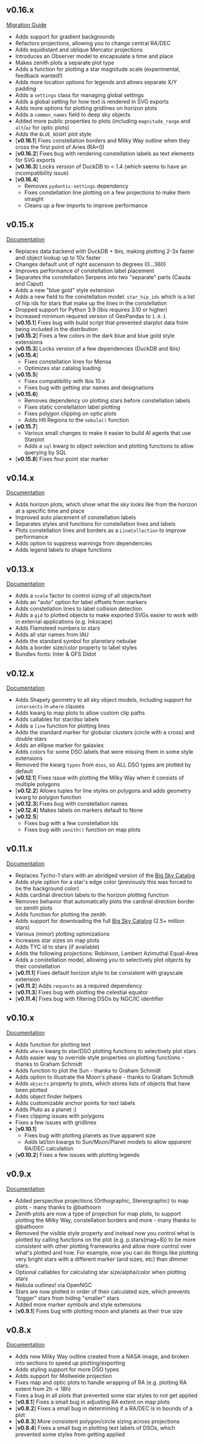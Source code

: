 ## v0.16.x
[Migration Guide](migration-guides/0.16.0.md)

- Adds support for gradient backgrounds
- Refactors projections, allowing you to change central RA/DEC
- Adds equidistant and oblique Mercator projections
- Introduces an Observer model to encapsulate a time and place
- Makes zenith plots a separate plot type
- Adds a function for plotting a star magnitude scale (experimental, feedback wanted!)
- Adds more location options for legends and allows separate X/Y padding
- Adds a `settings` class for managing global settings
- Adds a global setting for how text is rendered in SVG exports
- Adds more options for plotting gridlines on horizon plots
- Adds a `common_names` field to deep sky objects
- Added more public properties to plots (including `magnitude_range` and `alt`/`az` for optic plots)
- Adds the `BLUE_NIGHT` plot style
- [**v0.16.1**] Fixes constellation borders and Milky Way outline when they cross the first point of Aries (RA=0)
- [**v0.16.2**] Fixes bug with rendering constellation labels as text elements for SVG exports
- [**v0.16.3**] Locks version of DuckDB to < 1.4 (which seems to have an incompatibility issue)
- [**v0.16.4**] 
    - Removes `pydantic-settings` dependency
    - Fixes constellation line plotting on a few projections to make them straight
    - Cleans up a few imports to improve performance

## v0.15.x
[Documentation](https://archives.starplot.dev/0.15.8/)

- Replaces data backend with DuckDB + Ibis, making plotting 2-3x faster and object lookup up to 10x faster
- Changes default unit of right ascension to degrees (0...360)
- Improves performance of constellation label placement
- Separates the constellation Serpens into two "separate" parts (Cauda and Caput)
- Adds a new "blue gold" style extension
- Adds a new field to the constellation model: `star_hip_ids` which is a list of hip ids for stars that make up the lines in the constellation
- Dropped support for Python 3.9 (Ibis requires 3.10 or higher)
- Increased minimum required version of GeoPandas to `1.0.1`
- [**v0.15.1**] Fixes bug with build script that prevented starplot data from being included in the distribution
- [**v0.15.2**] Fixes a few colors in the dark blue and blue gold style extensions
- [**v0.15.3**] Locks version of a few dependencies (DuckDB and Ibis)
- [**v0.15.4**]
    - Fixes constellation lines for Mensa
    - Optimizes star catalog loading
- [**v0.15.5**]
    - Fixes compatibility with Ibis 10.x
    - Fixes bug with getting star names and designations
- [**v0.15.6**]
    - Removes dependency on plotting stars before constellation labels
    - Fixes static constellation label plotting
    - Fixes polygon clipping on optic plots
    - Adds HII Regions to the `nebula()` function
- [**v0.15.7**]
    - Various small changes to make it easier to build AI agents that use Starplot
    - Adds a `sql` kwarg to object selection and plotting functions to allow querying by SQL
- [**v0.15.8**] Fixes four point star marker

## v0.14.x
[Documentation](https://archives.starplot.dev/0.14.0/)

- Adds horizon plots, which show what the sky looks like from the horizon at a specific time and place
- Improved auto placement of constellation labels
- Separates styles and functions for constellation lines and labels
- Plots constellation lines and borders as a `LineCollection` to improve performance
- Adds option to suppress warnings from dependencies
- Adds legend labels to shape functions

## v0.13.x
[Documentation](https://archives.starplot.dev/0.13.0/)

- Adds a `scale` factor to control sizing of all objects/text
- Adds an "auto" option for label offsets from markers
- Adds constellation lines to label collision detection
- Adds a `gid` to plotted objects to make exported SVGs easier to work with in external applications (e.g. Inkscape)
- Adds Flamsteed numbers to stars
- Adds all star names from IAU
- Adds the standard symbol for planetary nebulae
- Adds a border size/color property to label styles
- Bundles fonts: Inter & GFS Didot

## v0.12.x
[Documentation](https://archives.starplot.dev/0.12.5/)

- Adds Shapely geometry to all sky object models, including support for `intersects` in `where` clauses
- Adds kwarg to map plots to allow custom clip paths
- Adds callables for star/dso labels
- Adds a `line` function for plotting lines
- Adds the standard marker for globular clusters (circle with a cross) and double stars
- Adds an ellipse marker for galaxies
- Adds colors for some DSO labels that were missing them in some style extensions
- Removed the kwarg `types` from `dsos`, so ALL DSO types are plotted by default
- [**v0.12.1**] Fixes issue with plotting the Milky Way when it consists of multiple polygons
- [**v0.12.2**] Allows tuples for line styles on polygons and adds geometry kwarg to polygon function
- [**v0.12.3**] Fixes bug with constellation names
- [**v0.12.4**] Makes labels on markers default to None
- [**v0.12.5**]
    - Fixes bug with a few constellation ids
    - Fixes bug with `zenith()` function on map plots

## v0.11.x
[Documentation](https://archives.starplot.dev/0.11.4/)

- Replaces Tycho-1 stars with an abridged version of the [Big Sky Catalog](https://github.com/steveberardi/bigsky)
- Adds style option for a star's edge color (previously this was forced to be the background color)
- Adds cardinal direction labels to the horizon plotting function
- Removes behavior that automatically plots the cardinal direction border on zenith plots
- Adds function for plotting the zenith
- Adds support for downloading the full [Big Sky Catalog](https://github.com/steveberardi/bigsky) (2.5+ million stars)
- Various (minor) plotting optimizations
- Increases star sizes on map plots
- Adds TYC id to stars (if available)
- Adds the following projections: Robinson, Lambert Azimuthal Equal-Area
- Adds a constellation model, allowing you to selectively plot objects by their constellation
- [**v0.11.1**] Fixes default horizon style to be consistent with grayscale extension
- [**v0.11.2**] Adds `requests` as a required dependency
- [**v0.11.3**] Fixes bug with plotting the celestial equator
- [**v0.11.4**] Fixes bug with filtering DSOs by NGC/IC identifier

## v0.10.x
[Documentation](https://archives.starplot.dev/0.10.2/)

- Adds function for plotting text
- Adds `where` kwarg to star/DSO plotting functions to selectively plot stars
- Adds easier way to override style properties on plotting functions - thanks to Graham Schmidt
- Adds function to plot the Sun - thanks to Graham Schmidt
- Adds option to illustrate the Moon's phase - thanks to Graham Schmidt
- Adds `objects` property to plots, which stores lists of objects that have been plotted
- Adds object finder helpers
- Adds customizable anchor points for text labels
- Adds Pluto as a planet :)
- Fixes clipping issues with polygons
- Fixes a few issues with gridlines
- [**v0.10.1**]
    - Fixes bug with plotting planets as true apparent size
    - Adds lat/lon kwargs to Sun/Moon/Planet models to allow _apparent_ RA/DEC calculation
- [**v0.10.2**] Fixes a few issues with plotting legends

## v0.9.x
[Documentation](https://archives.starplot.dev/0.9.1/)

- Added perspective projections (Orthographic, Stereographic) to map plots - many thanks to @bathoorn
- Zenith plots are now a type of projection for map plots, to support plotting the Milky Way, constellation borders and more - many thanks to @bathoorn
- Removed the visible style property and instead now you control what is plotted by calling functions on the plot (e.g. p.stars(mag=8)) to be more consistent with other plotting frameworks and allow more control over what's plotted and how. For example, now you can do things like plotting very bright stars with a different marker (and sizes, etc) than dimmer stars.
- Optional callables for calculating star size/alpha/color when plotting stars
- Nebula outlines! via OpenNGC
- Stars are now plotted in order of their calculated size, which prevents "bigger" stars from hiding "smaller" stars
- Added more marker symbols and style extensions
- [**v0.9.1**] Fixes bug with plotting moon and planets as their true size

## v0.8.x
[Documentation](https://archives.starplot.dev/0.8.4/)

- Adds new Milky Way outline created from a NASA image, and broken into sections to speed up plotting/exporting
- Adds styling support for more DSO types
- Adds support for Mollweide projection
- Fixes map and optic plots to handle wrapping of RA (e.g. plotting RA extent from 2h -> 18h)
- Fixes a bug in all plots that prevented some star styles to not get applied
- [**v0.8.1**] Fixes a small bug in adjusting RA extent on map plots
- [**v0.8.2**] Fixes a small bug in determining if a RA/DEC is in bounds of a plot
- [**v0.8.3**] More consistent polygon/circle sizing across projections
- [**v0.8.4**] Fixes a small bug in plotting text labels of DSOs, which prevented some styles from getting applied

<br/><br/>

